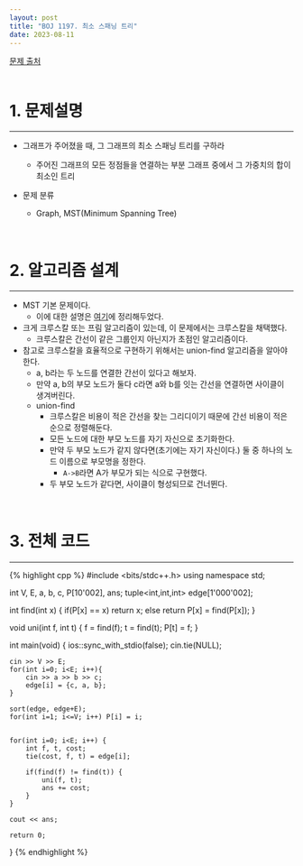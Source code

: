 ```yaml
---
layout: post
title: "BOJ 1197. 최소 스패닝 트리"
date: 2023-08-11
---
```


[문제 출처](https://www.acmicpc.net/problem/1197) <br/><br/>

# 1. 문제설명
<hr>

- 그래프가 주어졌을 때, 그 그래프의 최소 스패닝 트리를 구하라
  - 주어진 그래프의 모든 정점들을 연결하는 부분 그래프 중에서 그 가중치의 합이 최소인 트리

- 문제 분류
  - Graph, MST(Minimum Spanning Tree)


<br/>

# 2. 알고리즘 설계
<hr>

- MST 기본 문제이다.
  - 이에 대한 설명은 [여기](https://github.com/devLupin/algorithm/issues/38)에 정리해두었다.
- 크게 크루스칼 또는 프림 알고리즘이 있는데, 이 문제에서는 크루스칼을 채택했다.
  - 크루스칼은 간선이 같은 그룹인지 아닌지가 초점인 알고리즘이다.
- 참고로 크루스칼을 효율적으로 구현하기 위해서는 union-find 알고리즘을 알아야 한다.
  - a, b라는 두 노드를 연결한 간선이 있다고 해보자.
  - 만약 a, b의 부모 노드가 둘다 c라면 a와 b를 잇는 간선을 연결하면 사이클이 생겨버린다.
  - union-find
    - 크루스칼은 비용이 적은 간선을 찾는 그리디이기 때문에 간선 비용이 적은 순으로 정렬해둔다.
    - 모든 노드에 대한 부모 노드를 자기 자신으로 초기화한다.
    - 만약 두 부모 노드가 같지 않다면(초기에는 자기 자신이다.) 둘 중 하나의 노드 이름으로 부모명을 정한다.
      - `A->B`라면 A가 부모가 되는 식으로 구현했다.
    - 두 부모 노드가 같다면, 사이클이 형성되므로 건너뛴다.


<br/>

# 3. 전체 코드
<hr>

{% highlight cpp %}
#include <bits/stdc++.h>
using namespace std;

int V, E, a, b, c, P[10'002], ans;
tuple<int,int,int> edge[1'000'002];

int find(int x) {
	if(P[x] == x) return x;
	else return P[x] = find(P[x]);
}

void uni(int f, int t) {
	f = find(f);
	t = find(t);
	P[t] = f;
}

int main(void) {
	ios::sync_with_stdio(false);
	cin.tie(NULL);

	cin >> V >> E;
	for(int i=0; i<E; i++){
		cin >> a >> b >> c;
		edge[i] = {c, a, b};
	}

	sort(edge, edge+E);
	for(int i=1; i<=V; i++) P[i] = i;


	for(int i=0; i<E; i++) {
		int f, t, cost;
		tie(cost, f, t) = edge[i];

		if(find(f) != find(t)) {
			uni(f, t);
			ans += cost;
		}
	}

	cout << ans;

	return 0;
}
{% endhighlight %}